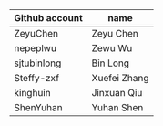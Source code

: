 | Github account | name |
|---|---|
| ZeyuChen | Zeyu Chen |
| nepeplwu | Zewu Wu |
| sjtubinlong | Bin Long |
| Steffy-zxf | Xuefei Zhang |
| kinghuin | Jinxuan Qiu |
| ShenYuhan | Yuhan Shen |
